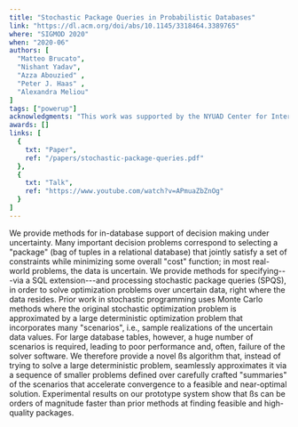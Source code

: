 ```yaml
---
title: "Stochastic Package Queries in Probabilistic Databases"
link: "https://dl.acm.org/doi/abs/10.1145/3318464.3389765"
where: "SIGMOD 2020"
when: "2020-06"
authors: [ 
  "Matteo Brucato", 
  "Nishant Yadav", 
  "Azza Abouzied" , 
  "Peter J. Haas" , 
  "Alexandra Meliou"
]
tags: ["powerup"]
acknowledgments: "This work was supported by the NYUAD Center for Interacting Urban Networks (CITIES), and funded by: Tamkeen under the NYUAD Research Institute Award CG001, the Swiss Re Institute under the Quantum Cities initiative, and the National Science Foundation under grants IIS-1453543 and IIS-1943971. The authors would like to thank the anonymous reviewers for their valuable insights, and Arya Mazumdar, Nishad Ranade, and Senay Solak for their help and suggestions during various phases of the work." 
awards: []
links: [
  {
    txt: "Paper",
    ref: "/papers/stochastic-package-queries.pdf"
  },
  {
    txt: "Talk",
    ref: "https://www.youtube.com/watch?v=APmuaZbZnOg"
  }
]
---
```

We provide methods for in-database support of decision making under uncertainty. Many important decision problems correspond to selecting a "package" (bag of tuples in a relational database) that jointly satisfy a set of constraints while minimizing some overall "cost" function; in most real-world problems, the data is uncertain. We provide methods for specifying---via a SQL extension---and processing stochastic package queries (SPQS), in order to solve optimization problems over uncertain data, right where the data resides. Prior work in stochastic programming uses Monte Carlo methods where the original stochastic optimization problem is approximated by a large deterministic optimization problem that incorporates many "scenarios", i.e., sample realizations of the uncertain data values. For large database tables, however, a huge number of scenarios is required, leading to poor performance and, often, failure of the solver software. We therefore provide a novel ßs algorithm that, instead of trying to solve a large deterministic problem, seamlessly approximates it via a sequence of smaller problems defined over carefully crafted "summaries" of the scenarios that accelerate convergence to a feasible and near-optimal solution. Experimental results on our prototype system show that ßs can be orders of magnitude faster than prior methods at finding feasible and high-quality packages.
